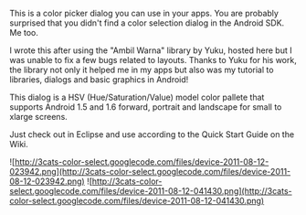 This is a color picker dialog you can use in your apps.
You are probably surprised that you didn't find a color selection dialog in the Android SDK. Me too.

I wrote this after using the "Ambil Warna" library by Yuku, hosted here but I was unable to fix a few bugs related to layouts. Thanks to Yuku for his work, the library not only it helped me in my apps but also was my tutorial to libraries, dialogs and basic graphics in Android!

This dialog is a HSV (Hue/Saturation/Value) model color pallete that supports Android 1.5 and 1.6 forward, portrait and landscape for small to xlarge screens.

Just check out in Eclipse and use according to the Quick Start Guide on the Wiki.

![http://3cats-color-select.googlecode.com/files/device-2011-08-12-023942.png](http://3cats-color-select.googlecode.com/files/device-2011-08-12-023942.png) ![http://3cats-color-select.googlecode.com/files/device-2011-08-12-041430.png](http://3cats-color-select.googlecode.com/files/device-2011-08-12-041430.png)